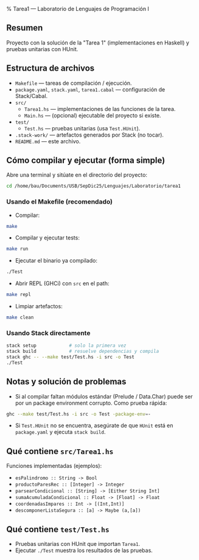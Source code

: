 % Tarea1 — Laboratorio de Lenguajes de Programación I

## Resumen

Proyecto con la solución de la "Tarea 1" (implementaciones en Haskell) y pruebas unitarias con HUnit.

## Estructura de archivos

- `Makefile` — tareas de compilación / ejecución.
- `package.yaml`, `stack.yaml`, `tarea1.cabal` — configuración de Stack/Cabal.
- `src/`
  - `Tarea1.hs` — implementaciones de las funciones de la tarea.
  - `Main.hs` — (opcional) ejecutable del proyecto si existe.
- `test/`
  - `Test.hs` — pruebas unitarias (usa `Test.HUnit`).
- `.stack-work/` — artefactos generados por Stack (no tocar).
- `README.md` — este archivo.

## Cómo compilar y ejecutar (forma simple)

Abre una terminal y sitúate en el directorio del proyecto:

```bash
cd /home/bau/Documents/USB/SepDic25/Lenguajes/Laboratorio/tarea1
```

### Usando el Makefile (recomendado)

- Compilar:

```bash
make
```

- Compilar y ejecutar tests:

```bash
make run
```

- Ejecutar el binario ya compilado:

```bash
./Test
```

- Abrir REPL (GHCi) con `src` en el path:

```bash
make repl
```

- Limpiar artefactos:

```bash
make clean
```

### Usando Stack directamente

```bash
stack setup            # solo la primera vez
stack build            # resuelve dependencias y compila
stack ghc -- --make test/Test.hs -i src -o Test
./Test
```

## Notas y solución de problemas

- Si al compilar faltan módulos estándar (Prelude / Data.Char) puede ser por un package environment corrupto. Como prueba rápida:

```bash
ghc --make test/Test.hs -i src -o Test -package-env=-
```

- Si `Test.HUnit` no se encuentra, asegúrate de que `HUnit` está en `package.yaml` y ejecuta `stack build`.

## Qué contiene `src/Tarea1.hs`

Funciones implementadas (ejemplos):

- `esPalindromo :: String -> Bool`
- `productoParesRec :: [Integer] -> Integer`
- `parsearCondicional :: [String] -> [Either String Int]`
- `sumaAcumuladaCondicional :: Float -> [Float] -> Float`
- `coordenadasImpares :: Int -> [(Int,Int)]`
- `descomponerListaSegura :: [a] -> Maybe (a,[a])`

## Qué contiene `test/Test.hs`

- Pruebas unitarias con HUnit que importan `Tarea1`.
- Ejecutar `./Test` muestra los resultados de las pruebas.
